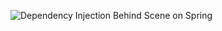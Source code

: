
![Dependency Injection Behind Scene on Spring](https://github.com/ugurcancetin/Spring-Training/blob/master/02-Hello-Spring-DI/dependencyInjection.png)
